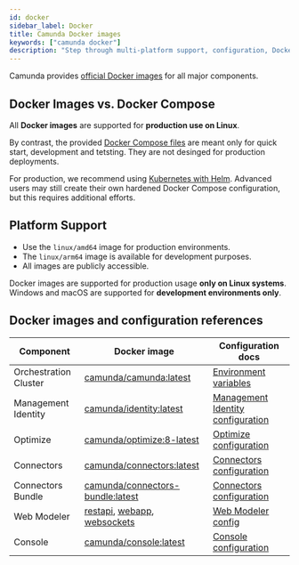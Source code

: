 ```yaml
---
id: docker
sidebar_label: Docker
title: Camunda Docker images
keywords: ["camunda docker"]
description: "Step through multi-platform support, configuration, Docker images, and Docker Compose."
---
```


Camunda provides [official Docker images](https://hub.docker.com/u/camunda) for all major components.

## Docker Images vs. Docker Compose

All **Docker images** are supported for **production use on Linux**.

By contrast, the provided [Docker Compose files](/self-managed/quickstart/developer-quickstart/docker-compose/) are meant only for quick start, development and tetsting. They are not desinged for production deployments.

For production, we recommend using [Kubernetes with Helm](/self-managed/installation-methods/helm/install.md). Advanced users may still create their own hardened Docker Compose configuration, but this requires additional efforts.

## Platform Support

- Use the `linux/amd64` image for production environments.
- The `linux/arm64` image is available for development purposes.
- All images are publicly accessible.

Docker images are supported for production usage **only on Linux systems**.
Windows and macOS are supported for **development environments only**.

## Docker images and configuration references

| Component             | Docker image                                                                                                                                                                                          | Configuration docs                                                                                                               |
| --------------------- | ----------------------------------------------------------------------------------------------------------------------------------------------------------------------------------------------------- | -------------------------------------------------------------------------------------------------------------------------------- |
| Orchestration Cluster | [camunda/camunda:latest](https://hub.docker.com/r/camunda/camunda)                                                                                                                                    | [Environment variables](/self-managed/components/orchestration-cluster/overview/)                                                |
| Management Identity   | [camunda/identity:latest](https://hub.docker.com/r/camunda/identity)                                                                                                                                  | [Management Identity configuration](/self-managed/components/management-identity/configuration/identity-configuration-overview/) |
| Optimize              | [camunda/optimize:8-latest](https://hub.docker.com/r/camunda/optimize)                                                                                                                                | [Optimize configuration](/self-managed/components/optimize/overview/)                                                            |
| Connectors            | [camunda/connectors:latest](https://hub.docker.com/r/camunda/connectors)                                                                                                                              | [Connectors configuration](/self-managed/components/connectors/overview/)                                                        |
| Connectors Bundle     | [camunda/connectors-bundle:latest](https://hub.docker.com/r/camunda/connectors-bundle)                                                                                                                | [Connectors configuration](/self-managed/components/connectors/overview/)                                                        |
| Web Modeler           | [restapi](https://hub.docker.com/r/camunda/web-modeler-restapi), [webapp](https://hub.docker.com/r/camunda/web-modeler-webapp), [websockets](https://hub.docker.com/r/camunda/web-modeler-websockets) | [Web Modeler config](/self-managed/components/modeler/web-modeler/overview/)                                                     |
| Console               | [camunda/console:latest](https://hub.docker.com/r/camunda/console)                                                                                                                                    | [Console configuration](/self-managed/components/console/overview/)                                                              |
